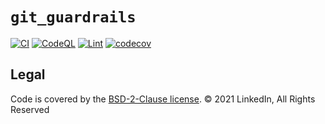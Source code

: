 # `git_guardrails`

[![CI](https://github.com/mike-north/git_guardrails/actions/workflows/python-package.yml/badge.svg)](https://github.com/mike-north/git_guardrails/actions/workflows/python-package.yml)
[![CodeQL](https://github.com/mike-north/git_guardrails/actions/workflows/codeql.yml/badge.svg)](https://github.com/mike-north/git_guardrails/actions/workflows/codeql.yml)
[![Lint](https://github.com/mike-north/git_guardrails/actions/workflows/flake8.yml/badge.svg)](https://github.com/mike-north/git_guardrails/actions/workflows/flake8.yml)
[![codecov](https://codecov.io/gh/mike-north/git_guardrails/branch/main/graph/badge.svg?token=OURKHEX488)](https://codecov.io/gh/mike-north/git_guardrails)


## Legal
Code is covered by the [BSD-2-Clause license](./LICENSE). &copy; 2021 LinkedIn, All Rights Reserved
